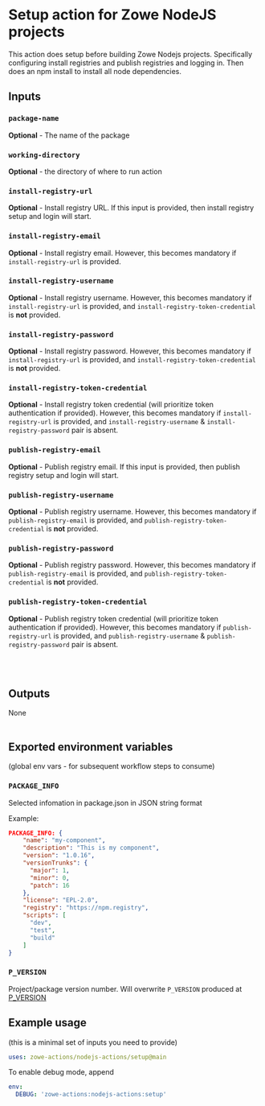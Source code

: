 # Setup action for Zowe NodeJS projects

This action does setup before building Zowe Nodejs projects. Specifically configuring install registries and publish registries and logging in. Then does an npm install to install all node dependencies.  

## Inputs

### `package-name`

**Optional** - The name of the package

### `working-directory`

**Optional** - the directory of where to run action

### `install-registry-url`

**Optional** - Install registry URL. If this input is provided, then install registry setup and login will start.

### `install-registry-email`

**Optional** - Install registry email. However, this becomes mandatory if `install-registry-url` is provided.

### `install-registry-username`

**Optional** - Install registry username. However, this becomes mandatory if `install-registry-url` is provided, and `install-registry-token-credential` is __not__ provided.

### `install-registry-password`

**Optional** - Install registry password. However, this becomes mandatory if `install-registry-url` is provided, and `install-registry-token-credential` is __not__ provided.

### `install-registry-token-credential`

**Optional** - Install registry token credential (will prioritize token authentication if provided). However, this becomes mandatory if `install-registry-url` is provided, and `install-registry-username` & `install-registry-password` pair is absent.

### `publish-registry-email`

**Optional** - Publish registry email. If this input is provided, then publish registry setup and login will start.

### `publish-registry-username`

**Optional** - Publish registry username. However, this becomes mandatory if `publish-registry-email` is provided, and `publish-registry-token-credential` is __not__ provided.

### `publish-registry-password`

**Optional** - Publish registry password. However, this becomes mandatory if `publish-registry-email` is provided, and `publish-registry-token-credential` is __not__ provided.

### `publish-registry-token-credential`

**Optional** - Publish registry token credential (will prioritize token authentication if provided). However, this becomes mandatory if `publish-registry-url` is provided, and `publish-registry-username` & `publish-registry-password` pair is absent.

<br /><br />

## Outputs

None
<br /><br />

## Exported environment variables

(global env vars - for subsequent workflow steps to consume)  

### `PACKAGE_INFO`

Selected infomation in package.json in JSON string format  

Example:

```json
PACKAGE_INFO: {
    "name": "my-component",
    "description": "This is my component",
    "version": "1.0.16",
    "versionTrunks": {
      "major": 1,
      "minor": 0,
      "patch": 16
    },
    "license": "EPL-2.0",
    "registry": "https://npm.registry",
    "scripts": [
      "dev",
      "test",
      "build"
    ]
}
```

### `P_VERSION`

Project/package version number. Will overwrite `P_VERSION` produced at [P_VERSION](https://github.com/zowe-actions/shared-actions/tree/main/prepare-workflow#p_version)
<br />

## Example usage

(this is a minimal set of inputs you need to provide)

```yaml
uses: zowe-actions/nodejs-actions/setup@main
```

To enable debug mode, append

```yaml
env:
  DEBUG: 'zowe-actions:nodejs-actions:setup'
```
